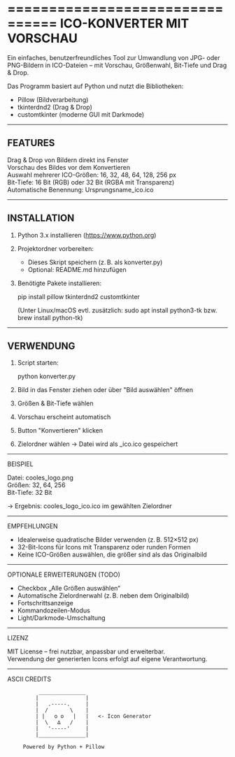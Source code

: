 ================================
   ICO-KONVERTER MIT VORSCHAU
================================

Ein einfaches, benutzerfreundliches Tool zur Umwandlung von JPG- oder PNG-Bildern in ICO-Dateien – mit Vorschau, Größenwahl, Bit-Tiefe und Drag & Drop.

Das Programm basiert auf Python und nutzt die Bibliotheken:
- Pillow (Bildverarbeitung)
- tkinterdnd2 (Drag & Drop)
- customtkinter (moderne GUI mit Darkmode)

-------------------------------------------
FEATURES
-------------------------------------------
Drag & Drop von Bildern direkt ins Fenster  
Vorschau des Bildes vor dem Konvertieren  
Auswahl mehrerer ICO-Größen: 16, 32, 48, 64, 128, 256 px  
Bit-Tiefe: 16 Bit (RGB) oder 32 Bit (RGBA mit Transparenz)  
Automatische Benennung: Ursprungsname_ico.ico   

-------------------------------------------
INSTALLATION
-------------------------------------------
1. Python 3.x installieren (https://www.python.org)

2. Projektordner vorbereiten:
   - Dieses Skript speichern (z. B. als konverter.py)
   - Optional: README.md hinzufügen

3. Benötigte Pakete installieren:

   pip install pillow tkinterdnd2 customtkinter

   (Unter Linux/macOS evtl. zusätzlich:
    sudo apt install python3-tk
    bzw.
    brew install python-tk)

-------------------------------------------
VERWENDUNG
-------------------------------------------
1. Script starten:

   python konverter.py

2. Bild in das Fenster ziehen oder über "Bild auswählen" öffnen

3. Größen & Bit-Tiefe wählen

4. Vorschau erscheint automatisch

5. Button "Konvertieren" klicken

6. Zielordner wählen → Datei wird als <ursprungsname>_ico.ico gespeichert

-------------------------------------------
BEISPIEL

Datei:  cooles_logo.png  
Größen: 32, 64, 256  
Bit-Tiefe: 32 Bit

→ Ergebnis: cooles_logo_ico.ico im gewählten Zielordner

-------------------------------------------
EMPFEHLUNGEN

- Idealerweise quadratische Bilder verwenden (z. B. 512×512 px)
- 32-Bit-Icons für Icons mit Transparenz oder runden Formen
- Keine ICO-Größen auswählen, die größer sind als das Originalbild

-------------------------------------------
OPTIONALE ERWEITERUNGEN (TODO)

- Checkbox „Alle Größen auswählen“
- Automatische Zielordnerwahl (z. B. neben dem Originalbild)
- Fortschrittsanzeige
- Kommandozeilen-Modus
- Light/Darkmode-Umschaltung

-------------------------------------------
LIZENZ

MIT License – frei nutzbar, anpassbar und erweiterbar.  
Verwendung der generierten Icons erfolgt auf eigene Verantwortung.

-------------------------------------------
ASCII CREDITS

              _______________
             |               |
             |   .-----.     |
             |  /       \    |
             | |   o o   |   |   <- Icon Generator
             |  \   ∆   /    |
             |   '-----'     |
             |_______________|

         Powered by Python + Pillow

